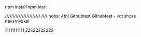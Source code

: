 npm install
npm start

///////////////////////
//// hoba!
4th!
Githubtest
Githubtest - vot shcas navernyaka!

11111111111
22222222222
